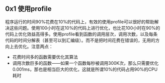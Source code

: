 ## 0x1 使用profile

程序运行的时间90%花费在10%的代码上，有效的使用profile可以很好的帮助解决这些问题。使用100小时在这10%的代码上进行优化，也比花100小时在90%的代码上优化效益高得多。使用profile看到函数的调用层次，调用次数，以及每条代码的时间分解表（甚至可以到汇编级）。而不是把时间花费在错误的，无用的方向上去优化。注意两点：

* 花费时间多的函数需要优化其算法
* 调用次数巨多的函数——如果一个函数每秒被调用300K次，那么只需要优化0.001ms，那也是相当巨大的优化，这就是所谓10%的代码占用90%的CPU耗时